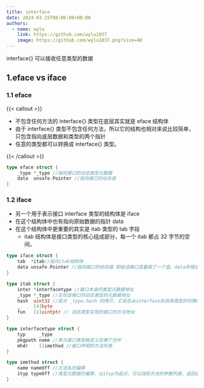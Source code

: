 ```yaml
---
title: interface
date: 2024-03-15T08:06:08+08:00
authors:
  - name: wylu
    link: https://github.com/wylu1037
    image: https://github.com/wylu1037.png?size=40
---
```


interface{} 可以接收任意类型的数据

## 1.eface vs iface

### 1.1 eface

{{< callout >}}

- 不包含任何方法的 interface{} 类型在底层其实就是 eface 结构体
- 由于 interface{} 类型不包含任何方法，所以它的结构也相对来说比较简单，只包含指向底层数据和类型的两个指针
- 任意的类型都可以转换成 interface{} 类型。

{{< /callout >}}

```go
type eface struct {
	_type *_type //指向接口的动态类型元数据
	data  unsafe.Pointer //指向接口的动态值
}
```

### 1.2 iface

- 另一个用于表示接口 interface 类型的结构体是 iface
- 在这个结构体中也有指向原始数据的指针 data
- 在这个结构体中更重要的其实是 itab 类型的 tab 字段
  - itab 结构体是接口类型的核心组成部分，每一个 itab 都占 32 字节的空间。

```go
type iface struct {
	tab  *itab//指向itab结构体
	data unsafe.Pointer //指向接口的动态值 即给该接口变量赋了一个值，data存储该值所在的内存地址
}

type itab struct {
	inter *interfacetype //接口本身的类型元数据地址
	_type *_type //实现该接口的动态类型的元数据地址
	hash  uint32 //是对 _type.hash 的拷贝，它会在从interface到具体类型的切换时用于快速判断目标类型和接口中类型是否一致
	_     [4]byte
	fun   [1]uintptr // 动态类型实现的接口的方法地址
}

type interfacetype struct {
	typ     _type
	pkgpath name //表示接口类型被定义在哪个包中
	mhdr    []imethod //接口声明的方法列表
}

type imethod struct {
	name nameOff //方法名的偏移
	ityp typeOff //类型元数据的偏移，以ityp为起点，可以找到方法的参数列表、返回值列表以及每个参数的类型信息
}
```
